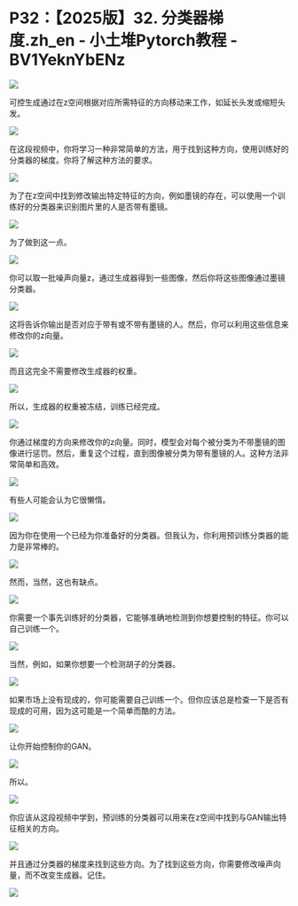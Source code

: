 # P32：【2025版】32. 分类器梯度.zh_en - 小土堆Pytorch教程 - BV1YeknYbENz

![](img/4e8b10dcbc9aa41fafd4a1b80892c65f_0.png)

可控生成通过在z空间根据对应所需特征的方向移动来工作，如延长头发或缩短头发。

![](img/4e8b10dcbc9aa41fafd4a1b80892c65f_2.png)

在这段视频中，你将学习一种非常简单的方法，用于找到这种方向，使用训练好的分类器的梯度。你将了解这种方法的要求。



![](img/4e8b10dcbc9aa41fafd4a1b80892c65f_4.png)

为了在z空间中找到修改输出特定特征的方向，例如墨镜的存在，可以使用一个训练好的分类器来识别图片里的人是否带有墨镜。



![](img/4e8b10dcbc9aa41fafd4a1b80892c65f_6.png)

为了做到这一点。

![](img/4e8b10dcbc9aa41fafd4a1b80892c65f_8.png)

你可以取一批噪声向量z，通过生成器得到一些图像，然后你将这些图像通过墨镜分类器。

![](img/4e8b10dcbc9aa41fafd4a1b80892c65f_10.png)

这将告诉你输出是否对应于带有或不带有墨镜的人。然后，你可以利用这些信息来修改你的z向量。

![](img/4e8b10dcbc9aa41fafd4a1b80892c65f_12.png)

而且这完全不需要修改生成器的权重。

![](img/4e8b10dcbc9aa41fafd4a1b80892c65f_14.png)

所以，生成器的权重被冻结，训练已经完成。

![](img/4e8b10dcbc9aa41fafd4a1b80892c65f_16.png)

你通过梯度的方向来修改你的z向量。同时，模型会对每个被分类为不带墨镜的图像进行惩罚。然后，重复这个过程，直到图像被分类为带有墨镜的人。这种方法非常简单和高效。



![](img/4e8b10dcbc9aa41fafd4a1b80892c65f_18.png)

有些人可能会认为它很懒惰。

![](img/4e8b10dcbc9aa41fafd4a1b80892c65f_20.png)

因为你在使用一个已经为你准备好的分类器。但我认为，你利用预训练分类器的能力是非常棒的。

![](img/4e8b10dcbc9aa41fafd4a1b80892c65f_22.png)

然而，当然，这也有缺点。

![](img/4e8b10dcbc9aa41fafd4a1b80892c65f_24.png)

你需要一个事先训练好的分类器，它能够准确地检测到你想要控制的特征。你可以自己训练一个。

![](img/4e8b10dcbc9aa41fafd4a1b80892c65f_26.png)

当然，例如，如果你想要一个检测胡子的分类器。

![](img/4e8b10dcbc9aa41fafd4a1b80892c65f_28.png)

如果市场上没有现成的，你可能需要自己训练一个。但你应该总是检查一下是否有现成的可用，因为这可能是一个简单而酷的方法。



![](img/4e8b10dcbc9aa41fafd4a1b80892c65f_30.png)

让你开始控制你的GAN。

![](img/4e8b10dcbc9aa41fafd4a1b80892c65f_32.png)

所以。

![](img/4e8b10dcbc9aa41fafd4a1b80892c65f_34.png)

你应该从这段视频中学到，预训练的分类器可以用来在z空间中找到与GAN输出特征相关的方向。

![](img/4e8b10dcbc9aa41fafd4a1b80892c65f_36.png)

并且通过分类器的梯度来找到这些方向。为了找到这些方向，你需要修改噪声向量，而不改变生成器。记住。

![](img/4e8b10dcbc9aa41fafd4a1b80892c65f_38.png)